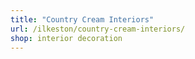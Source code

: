 ```yaml
---
title: "Country Cream Interiors"
url: /ilkeston/country-cream-interiors/
shop: interior decoration
---
```

